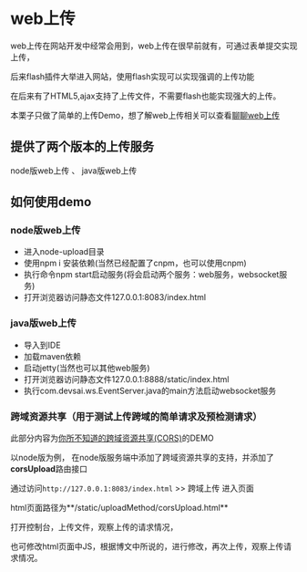 # web上传

web上传在网站开发中经常会用到，web上传在很早前就有，可通过表单提交实现上传，

后来flash插件大举进入网站，使用flash实现可以实现强调的上传功能

在后来有了HTML5,ajax支持了上传文件，不需要flash也能实现强大的上传。 

本栗子只做了简单的上传Demo，想了解web上传相关可以查看[聊聊web上传](http://huangxiangsai.github.io/2016/11/08/talk-web-upload/)

## 提供了两个版本的上传服务

node版web上传 、 java版web上传

## 如何使用demo

### node版web上传

* 进入node-upload目录
* 使用npm i 安装依赖(当然已经配置了cnpm，也可以使用cnpm)
* 执行命令npm start启动服务(将会启动两个服务：web服务，websocket服务)
* 打开浏览器访问静态文件127.0.0.1:8083/index.html

### java版web上传

* 导入到IDE
* 加载maven依赖
* 启动jetty(当然也可以其他web服务)
* 打开浏览器访问静态文件127.0.0.1:8888/static/index.html 
* 执行com.devsai.ws.EventServer.java的main方法启动websocket服务


### 跨域资源共享（用于测试上传跨域的简单请求及预检测请求）

此部分内容为<a href="http://www.devsai.com/2016/12/15/little-know-cors/" target="_blank">你所不知道的跨域资源共享(CORS)</a>的DEMO

以node版为例，
在node版服务端中添加了跨域资源共享的支持，并添加了**corsUpload**路由接口

通过访问`http://127.0.0.1:8083/index.html` >> 跨域上传 进入页面

html页面路径为**/static/uploadMethod/corsUpload.html**

打开控制台，上传文件，观察上传的请求情况， 

也可修改html页面中JS，根据博文中所说的，进行修改，再次上传，观察上传请求情况。

